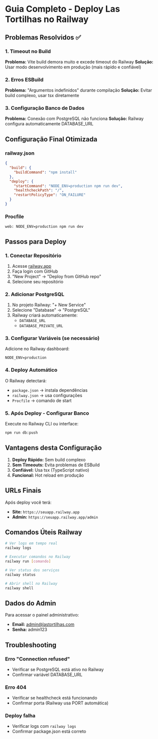 # Guia Completo - Deploy Las Tortilhas no Railway

## Problemas Resolvidos ✅

### 1. Timeout no Build
**Problema:** Vite build demora muito e excede timeout do Railway
**Solução:** Usar modo desenvolvimento em produção (mais rápido e confiável)

### 2. Erros ESBuild
**Problema:** "Argumentos indefinidos" durante compilação
**Solução:** Evitar build complexo, usar tsx diretamente

### 3. Configuração Banco de Dados
**Problema:** Conexão com PostgreSQL não funciona
**Solução:** Railway configura automaticamente DATABASE_URL

## Configuração Final Otimizada

### railway.json
```json
{
  "build": {
    "buildCommand": "npm install"
  },
  "deploy": {
    "startCommand": "NODE_ENV=production npm run dev",
    "healthcheckPath": "/",
    "restartPolicyType": "ON_FAILURE"
  }
}
```

### Procfile
```
web: NODE_ENV=production npm run dev
```

## Passos para Deploy

### 1. Conectar Repositório
1. Acesse [railway.app](https://railway.app)
2. Faça login com GitHub
3. "New Project" → "Deploy from GitHub repo"
4. Selecione seu repositório

### 2. Adicionar PostgreSQL
1. No projeto Railway: "+ New Service"
2. Selecione "Database" → "PostgreSQL"
3. Railway criará automaticamente:
   - `DATABASE_URL`
   - `DATABASE_PRIVATE_URL`

### 3. Configurar Variáveis (se necessário)
Adicione no Railway dashboard:
```
NODE_ENV=production
```

### 4. Deploy Automático
O Railway detectará:
- `package.json` → instala dependências
- `railway.json` → usa configurações
- `Procfile` → comando de start

### 5. Após Deploy - Configurar Banco
Execute no Railway CLI ou interface:
```bash
npm run db:push
```

## Vantagens desta Configuração

1. **Deploy Rápido:** Sem build complexo
2. **Sem Timeouts:** Evita problemas de ESBuild
3. **Confiável:** Usa tsx (TypeScript nativo)
4. **Funcional:** Hot reload em produção

## URLs Finais

Após deploy você terá:
- **Site:** `https://seuapp.railway.app`
- **Admin:** `https://seuapp.railway.app/admin`

## Comandos Úteis Railway

```bash
# Ver logs em tempo real
railway logs

# Executar comandos no Railway
railway run [comando]

# Ver status dos serviços
railway status

# Abrir shell no Railway
railway shell
```

## Dados do Admin

Para acessar o painel administrativo:
- **Email:** admin@lastortilhas.com
- **Senha:** admin123

## Troubleshooting

### Erro "Connection refused"
- Verificar se PostgreSQL está ativo no Railway
- Confirmar variável DATABASE_URL

### Erro 404
- Verificar se healthcheck está funcionando
- Confirmar porta (Railway usa PORT automática)

### Deploy falha
- Verificar logs com `railway logs`
- Confirmar package.json está correto